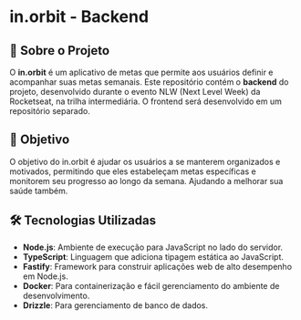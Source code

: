 # in.orbit - Backend

## 🚀 Sobre o Projeto

O **in.orbit** é um aplicativo de metas que permite aos usuários definir e acompanhar suas metas semanais. Este repositório contém o **backend** do projeto, desenvolvido durante o evento NLW (Next Level Week) da Rocketseat, na trilha intermediária. O frontend será desenvolvido em um repositório separado.

## 🎯 Objetivo

O objetivo do in.orbit é ajudar os usuários a se manterem organizados e motivados, permitindo que eles estabeleçam metas específicas e monitorem seu progresso ao longo da semana. Ajudando a melhorar sua saúde também.

## 🛠 Tecnologias Utilizadas

-    **Node.js**: Ambiente de execução para JavaScript no lado do servidor.
-    **TypeScript**: Linguagem que adiciona tipagem estática ao JavaScript.
-    **Fastify**: Framework para construir aplicações web de alto desempenho em Node.js.
-    **Docker**: Para containerização e fácil gerenciamento do ambiente de desenvolvimento.
-    **Drizzle**: Para gerenciamento de banco de dados.
